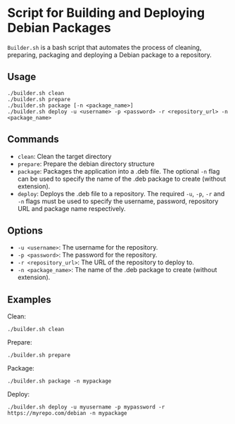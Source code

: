 # Script for Building and Deploying Debian Packages

`Builder.sh` is a bash script that automates the process of cleaning, preparing, packaging and deploying a Debian package to a repository.

## Usage

    ./builder.sh clean
    ./builder.sh prepare
    ./builder.sh package [-n <package_name>]
    ./builder.sh deploy -u <username> -p <password> -r <repository_url> -n <package_name>

## Commands

- `clean`: Clean the target directory
- `prepare`: Prepare the debian directory structure
- `package`: Packages the application into a .deb file. The optional `-n` flag can be used to specify the name of the .deb package to create (without extension).
- `deploy`: Deploys the .deb file to a repository. The required `-u`, `-p`, `-r` and `-n` flags must be used to specify the username, password, repository URL and package name respectively.

## Options

- `-u <username>`: The username for the repository.
- `-p <password>`: The password for the repository.
- `-r <repository_url>`: The URL of the repository to deploy to.
- `-n <package_name>`: The name of the .deb package to create (without extension).

## Examples

Clean:

    ./builder.sh clean

Prepare:

    ./builder.sh prepare

Package:

    ./builder.sh package -n mypackage

Deploy:

    ./builder.sh deploy -u myusername -p mypassword -r https://myrepo.com/debian -n mypackage
